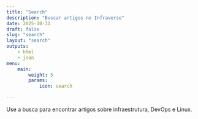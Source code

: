 ```yaml
---
title: "Search"
description: "Buscar artigos no Infraverso"
date: 2025-10-31
draft: false
slug: "search"
layout: "search"
outputs:
    - html
    - json
menu:
    main:
        weight: 5
        params: 
            icon: search
       
---
```


Use a busca para encontrar artigos sobre infraestrutura, DevOps e Linux.